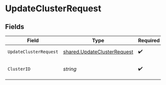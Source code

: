 # UpdateClusterRequest


## Fields

| Field                                                                             | Type                                                                              | Required                                                                          | Description                                                                       | Example                                                                           |
| --------------------------------------------------------------------------------- | --------------------------------------------------------------------------------- | --------------------------------------------------------------------------------- | --------------------------------------------------------------------------------- | --------------------------------------------------------------------------------- |
| `UpdateClusterRequest`                                                            | [shared.UpdateClusterRequest](../../../pkg/models/shared/updateclusterrequest.md) | :heavy_check_mark:                                                                | Request body                                                                      |                                                                                   |
| `ClusterID`                                                                       | *string*                                                                          | :heavy_check_mark:                                                                | N/A                                                                               | gcp-cluster-1                                                                     |
